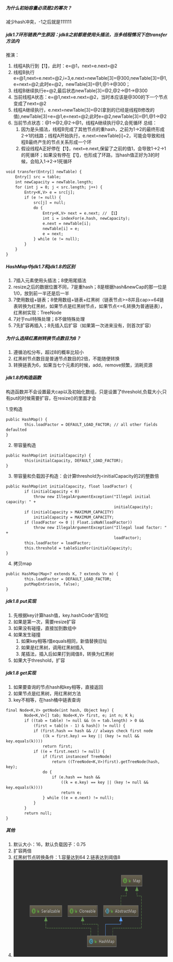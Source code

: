 ##### 为什么初始容量必须是2的幂次？

减少hash冲突，-1之后就是111111

##### jdk1.7环形链表产生原因：jdk8之前都是使用头插法，当多线程情况下在transfer方法内

推演：
1. 线程A执行到【1】，此时：e=@1，next=e.next=@2
2. 线程B执行e=@1,next=e.next=@2,i=3,e.next=newTable[3]=@300,newTable[3]=@1,e=next=@2;此时e=@2，newTable[3]=@1,@1->@300；
3. 线程B继续执行e=@2,最后状态newTable[3]=@2,@2->@1->@300
3. 当前线程A状态：e=@1,next=e.next=@2，当时本应该是@300的下一个节点变成了next=@2
4. 线程A继续执行，e.next=newTable[3]=@2(拿到的已经是线程B修改的值),newTable[3]=e=@1,e=next=@2;此时e=@2,newTable[3]=@1,@1->@2
5. 当前节点状态：@1->@2,@2->@1，线程A继续执行@2,会死循环
总结：
    1. 因为是头插法，线程B完成了其他节点的重hash，之前为1->2的最终形成2->1的线路；线程A开始执行，e.next=newTable[i]=2，可能会导致和线程B最终产生的节点关系形成一个环
    2. 假设线程A正好停在【1】，next=e.next,保留了之前的值1，会导致1->2->1的死循环；如果没有停在【1】，也形成了环路，当hash值正好为3的时候，会陷入1->2->1死循环
```
void transfer(Entry[] newTable) {
    Entry[] src = table;
    int newCapacity = newTable.length;
    for (int j = 0; j < src.length; j++) {
        Entry<K,V> e = src[j];
        if (e != null) {
            src[j] = null;
            do {
                Entry<K,V> next = e.next; // 【1】
                int i = indexFor(e.hash, newCapacity);
                e.next = newTable[i]; 
                newTable[i] = e;
                e = next;
            } while (e != null);
        }
    }
}
```
##### HashMap中jdk1.7和jdk1.8的区别

1. 7插入元素使用头插法；8使用尾插法
2. resize之后的数据位置不同，7是重hash；8是根据hash&newCap的那一位是1/0，放到前一半还是后一半
3. 7使用数组+链表；8使用数组+链表+红黑树（链表节点>=8并且cap>=64链表转换为红黑树，如果节点是红黑树节点，如果节点<=6,转换为普通链表），红黑树实现：TreeNode
4. 7对于null特殊处理；8不做特殊处理
5. 7先扩容再插入；8先插入后扩容（如果第一次进来没有，则首次扩容）

##### 为什么选择红黑树转换节点数目为8？
1. 遵循泊松分布，超过8的概率比较小
2. 红黑树节点数目是普通节点数目的2倍，不能随便转换
3. 转换链表为6，如果当七个元素的时候，add，remove频繁，消耗资源

##### jdk1.8的构造函数

构造函数并不会设置最大cap以及初始化数组，只是设置了threshold,负载大小;只有put的时候需要扩容，在resize()的里面才会

1.空构造
``` 
public HashMap() {
        this.loadFactor = DEFAULT_LOAD_FACTOR; // all other fields defaulted
}
```
2. 带容量构造
```
public HashMap(int initialCapacity) {
        this(initialCapacity, DEFAULT_LOAD_FACTOR);
}
```
3. 带容量和负载因子构造：会计算threshold为<initialCapacity的2的整数倍
```
public HashMap(int initialCapacity, float loadFactor) {
        if (initialCapacity < 0)
            throw new IllegalArgumentException("Illegal initial capacity: " +
                                               initialCapacity);
        if (initialCapacity > MAXIMUM_CAPACITY)
            initialCapacity = MAXIMUM_CAPACITY;
        if (loadFactor <= 0 || Float.isNaN(loadFactor))
            throw new IllegalArgumentException("Illegal load factor: " +
                                               loadFactor);
        this.loadFactor = loadFactor;
        this.threshold = tableSizeFor(initialCapacity);
}
```
4. 拷贝map
```
public HashMap(Map<? extends K, ? extends V> m) {
        this.loadFactor = DEFAULT_LOAD_FACTOR;
        putMapEntries(m, false);
}
```
##### jdk1.8 put实现
1. 先根据key计算hash值，key.hashCode^高16位
2. 如果是第一次，需要resize扩容
3. 如果没有碰撞，直接加到数组中
4. 如果发生碰撞
    1. 如果key相等/值equals相同，新值替换旧址
    2. 如果是红黑树，调用红黑树插入
    3. 尾插法，插入后如果打到阈值8，转换为红黑树
5. 如果大于threshold，扩容

##### jdk1.8 get实现
1. 如果要查询的节点hash和key相等，直接返回
2. 如果节点是红黑树，用红黑树方法
3. key不相等，在hash桶中链表查询
```
final Node<K,V> getNode(int hash, Object key) {
        Node<K,V>[] tab; Node<K,V> first, e; int n; K k;
        if ((tab = table) != null && (n = tab.length) > 0 &&
            (first = tab[(n - 1) & hash]) != null) {
            if (first.hash == hash && // always check first node
                ((k = first.key) == key || (key != null && key.equals(k))))
                return first;
            if ((e = first.next) != null) {
                if (first instanceof TreeNode)
                    return ((TreeNode<K,V>)first).getTreeNode(hash, key);
                do {
                    if (e.hash == hash &&
                        ((k = e.key) == key || (key != null && key.equals(k))))
                        return e;
                } while ((e = e.next) != null);
            }
        }
        return null;
}
```

##### 其他
1. 默认大小：16，默认负载因子：0.75
2. 扩容两倍
3. 红黑树节点转换条件：1.容量达到64 2.链表达到阈值8
4. <img src="../../img/HashMap结构.png" width="600" height="300" />  